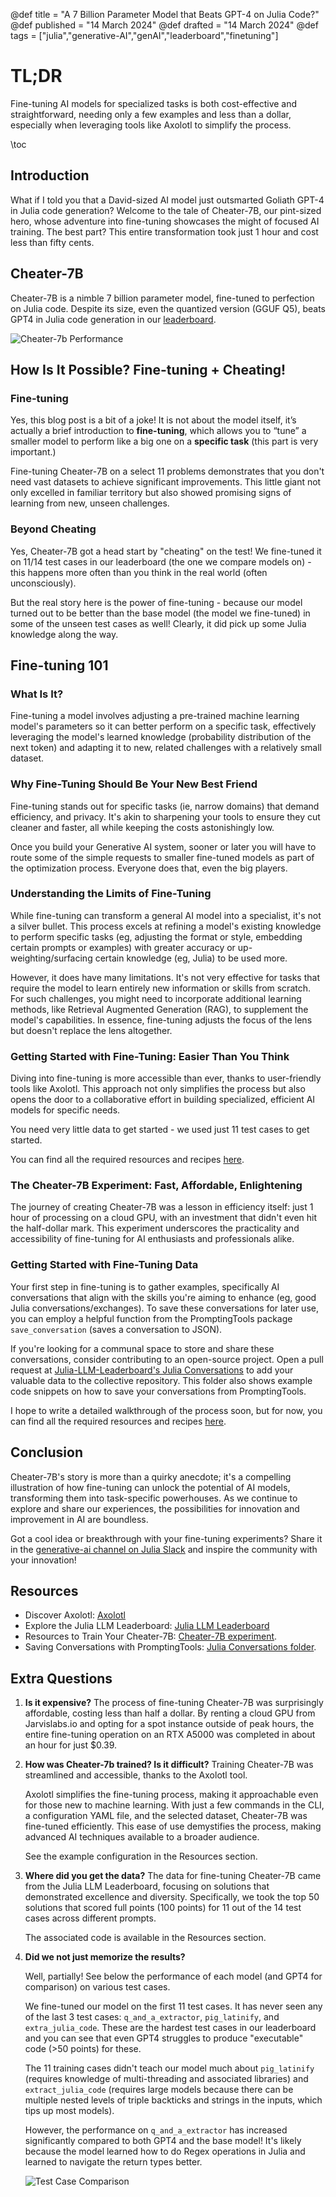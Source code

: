 @def title = "A 7 Billion Parameter Model that Beats GPT-4 on Julia Code?"
@def published = "14 March 2024"
@def drafted = "14 March 2024"
@def tags = ["julia","generative-AI","genAI","leaderboard","finetuning"]

# TL;DR
Fine-tuning AI models for specialized tasks is both cost-effective and straightforward, needing only a few examples and less than a dollar, especially when leveraging tools like Axolotl to simplify the process.

\toc

## Introduction
What if I told you that a David-sized AI model just outsmarted Goliath GPT-4 in Julia code generation? Welcome to the tale of Cheater-7B, our pint-sized hero, whose adventure into fine-tuning showcases the might of focused AI training. The best part? This entire transformation took just 1 hour and cost less than fifty cents.

## Cheater-7B
Cheater-7B is a nimble 7 billion parameter model, fine-tuned to perfection on Julia code. Despite its size, even the quantized version (GGUF Q5), beats GPT4 in Julia code generation in our [leaderboard](https://github.com/svilupp/Julia-LLM-Leaderboard).

![Cheater-7b Performance](/assets/genai_tips_finetuning_cheater/model-comparison.png)

## How Is It Possible? Fine-tuning + Cheating!

### Fine-tuning
Yes, this blog post is a bit of a joke! It is not about the model itself, it’s actually a brief introduction to **fine-tuning**, which allows you to  “tune” a smaller model to perform like a big one on a **specific task** (this part is very important.)

Fine-tuning Cheater-7B on a select 11 problems demonstrates that you don't need vast datasets to achieve significant improvements. This little giant not only excelled in familiar territory but also showed promising signs of learning from new, unseen challenges.

### Beyond Cheating
Yes, Cheater-7B got a head start by "cheating" on the test! We fine-tuned it on 11/14 test cases in our leaderboard (the one we compare models on) - this happens more often than you think in the real world (often unconsciously).

But the real story here is the power of fine-tuning - because our model turned out to be better than the base model (the model we fine-tuned) in some of the unseen test cases as well! Clearly, it did pick up some Julia knowledge along the way.

## Fine-tuning 101

### What Is It?
Fine-tuning a model involves adjusting a pre-trained machine learning model's parameters so it can better perform on a specific task, effectively leveraging the model's learned knowledge (probability distribution of the next token) and adapting it to new, related challenges with a relatively small dataset.

### Why Fine-Tuning Should Be Your New Best Friend
Fine-tuning stands out for specific tasks (ie, narrow domains) that demand efficiency, and privacy. It's akin to sharpening your tools to ensure they cut cleaner and faster, all while keeping the costs astonishingly low.

Once you build your Generative AI system, sooner or later you will have to route some of the simple requests to smaller fine-tuned models as part of the optimization process. Everyone does that, even the big players.

### Understanding the Limits of Fine-Tuning

While fine-tuning can transform a general AI model into a specialist, it's not a silver bullet. This process excels at refining a model's existing knowledge to perform specific tasks (eg, adjusting the format or style, embedding certain prompts or examples) with greater accuracy or up-weighting/surfacing certain knowledge (eg, Julia) to be used more.

However, it does have many limitations. It's not very effective for tasks that require the model to learn entirely new information or skills from scratch. For such challenges, you might need to incorporate additional learning methods, like Retrieval Augmented Generation (RAG), to supplement the model's capabilities. In essence, fine-tuning adjusts the focus of the lens but doesn't replace the lens altogether.

### Getting Started with Fine-Tuning: Easier Than You Think
Diving into fine-tuning is more accessible than ever, thanks to user-friendly tools like Axolotl. This approach not only simplifies the process but also opens the door to a collaborative effort in building specialized, efficient AI models for specific needs.

You need very little data to get started - we used just 11 test cases to get started.

You can find all the required resources and recipes [here](https://github.com/svilupp/Julia-LLM-Leaderboard/tree/main/experiments/cheater-7b-finetune).

### The Cheater-7B Experiment: Fast, Affordable, Enlightening
The journey of creating Cheater-7B was a lesson in efficiency itself: just 1 hour of processing on a cloud GPU, with an investment that didn't even hit the half-dollar mark. This experiment underscores the practicality and accessibility of fine-tuning for AI enthusiasts and professionals alike.

### Getting Started with Fine-Tuning Data

Your first step in fine-tuning is to gather examples, specifically AI conversations that align with the skills you're aiming to enhance (eg, good Julia conversations/exchanges). To save these conversations for later use, you can employ a helpful function from the PromptingTools package `save_conversation` (saves a conversation to JSON).

If you're looking for a communal space to store and share these conversations, consider contributing to an open-source project. Open a pull request at [Julia-LLM-Leaderboard's Julia Conversations](https://github.com/svilupp/Julia-LLM-Leaderboard/tree/main/julia_conversations) to add your valuable data to the collective repository. 
This folder also shows example code snippets on how to save your conversations from PromptingTools.

I hope to write a detailed walkthrough of the process soon, but for now, you can find all the required resources and recipes [here](https://github.com/svilupp/Julia-LLM-Leaderboard/tree/main/experiments/cheater-7b-finetune).

## Conclusion
Cheater-7B's story is more than a quirky anecdote; it's a compelling illustration of how fine-tuning can unlock the potential of AI models, transforming them into task-specific powerhouses. As we continue to explore and share our experiences, the possibilities for innovation and improvement in AI are boundless. 

Got a cool idea or breakthrough with your fine-tuning experiments? Share it in the [generative-ai channel on Julia Slack](https://julialang.slack.com/archives/C06G90C697X) and inspire the community with your innovation!

## Resources
- Discover Axolotl: [Axolotl](https://github.com/OpenAccess-AI-Collective/axolotl)
- Explore the Julia LLM Leaderboard: [Julia LLM Leaderboard](https://github.com/svilupp/Julia-LLM-Leaderboard)
- Resources to Train Your Cheater-7B: [Cheater-7B experiment](https://github.com/svilupp/Julia-LLM-Leaderboard/tree/main/experiments/cheater-7b-finetune).
- Saving Conversations with PromptingTools: [Julia Conversations folder](https://github.com/svilupp/Julia-LLM-Leaderboard/tree/main/julia_conversations).


## Extra Questions

1. **Is it expensive?**
    The process of fine-tuning Cheater-7B was surprisingly affordable, costing less than half a dollar. By renting a cloud GPU from Jarvislabs.io and opting for a spot instance outside of peak hours, the entire fine-tuning operation on an RTX A5000 was completed in about an hour for just $0.39.

2. **How was Cheater-7b trained? Is it difficult?**
    Training Cheater-7B was streamlined and accessible, thanks to the Axolotl tool. 
  
    Axolotl simplifies the fine-tuning process, making it approachable even for those new to machine learning. With just a few commands in the CLI, a configuration YAML file, and the selected dataset, Cheater-7B was fine-tuned efficiently. This ease of use demystifies the process, making advanced AI techniques available to a broader audience.

    See the example configuration in the Resources section.

3. **Where did you get the data?**
    The data for fine-tuning Cheater-7B came from the Julia LLM Leaderboard, focusing on solutions that demonstrated excellence and diversity. Specifically, we took the top 50 solutions that scored full points (100 points) for 11 out of the 14 test cases across different prompts. 
  
    The associated code is available in the Resources section.

4. **Did we not just memorize the results?**

    Well, partially! See below the performance of each model (and GPT4 for comparison) on various test cases.

    We fine-tuned our model on the first 11 test cases. It has never seen any of the last 3 test cases: `q_and_a_extractor`, `pig_latinify`, and `extra_julia_code`. These are the hardest test cases in our leaderboard and you can see that even GPT4 struggles to produce "executable" code (>50 points) for these.

    The 11 training cases didn't teach our model much about `pig_latinify` (requires knowledge of multi-threading and associated libraries) and `extract_julia_code` (requires large models because there can be multiple nested levels of triple backticks and strings in the inputs, which tips up most models).

    However, the performance on `q_and_a_extractor` has increased significantly compared to both GPT4 and the base model! It's likely because the model learned how to do Regex operations in Julia and learned to navigate the return types better.
    
   ![Test Case Comparison](/assets/genai_tips_finetuning_cheater/test-case-comparison.png)
